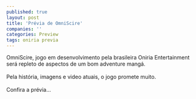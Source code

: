 ```yaml
---
published: true
layout: post
title: 'Prévia de OmniScire'
companies: ''
categories: Preview
tags: oniria previa
---
```

OmniScire, jogo em desenvolvimento pela brasileira Oniria Entertainment
  ser&aacute; repleto de aspectos de um bom adventure mang&aacute;.<br /><br />Pela hist&oacute;ria, imagens e video atuais, o jogo promete muito.<br /><br />Confira a pr&eacute;via...

